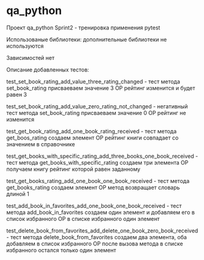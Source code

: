 # qa_python
Проект qa_python Sprint2 - тренировка применения pytest

Использованые библиотеки: дополнительные библиотеки не используются

Зависимостей нет

Описание добавленных тестов:

test_set_book_rating_add_value_three_rating_changed - тест метода set_book_rating присваеваем значение 3 ОР рейтинг изменится и будет равен 3

test_set_book_rating_add_value_zero_rating_not_changed - негативный тест метода set_book_rating присваеваем значение 0 ОР рейтинг не изменится

test_get_book_rating_add_one_book_rating_received - тест метода get_boos_rating создаем элемент ОР рейтинг книги совпадает со значением в справочнике

test_get_books_with_specific_rating_add_three_books_one_book_received - тест метода get_books_with_specific_rating создаем три элемента ОР получаем книгу рейтинг которой равен заданному

test_get_books_rating_add_one_book_one_book_received - тест метода get_books_rating создаем элемент ОР метод возвращает словарь длиной 1

test_add_book_in_favorites_add_one_book_one_book_received - тест метода add_book_in_favorites создаем один элемент и добавляем его в список избранного ОР в списке избранного один элемент

test_delete_book_from_favorites_add_delete_one_book_zero_book_received - тест метода delete_book_from_favorites создаем два элемента, оба добавляем в список избранного ОР после вызова метода в списке избранного остался только один элемент

